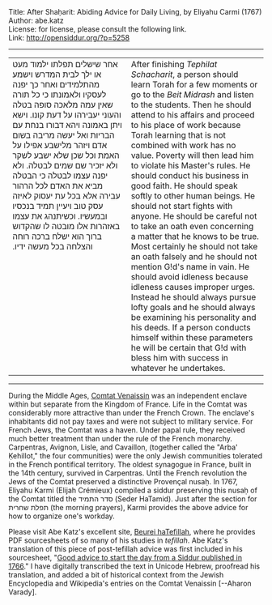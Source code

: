 <html>
<head></head>
<body>
Title: After Shaḥarit: Abiding Advice for Daily Living, by Eliyahu Carmi (1767)<br />
Author: abe.katz<br />
License: for license, please consult the following link.<br />
Link: <a href="http://opensiddur.org/?p=5258">http://opensiddur.org/?p=5258</a>
<p />
<hr />

<table style="margin-left: auto;margin-right: auto;">
<tbody>
<tr>
<td style="vertical-align:top;" width="46%">
<div class="liturgy"><span lang="he">
אחר שישלים תפלתו ילמוד מעט או ילך לבית המדרש וישמע מהתלמידים ואחר כך יפנה לעסקיו ולאמונתו כי כל תורה שאין עמה מלאכה סופה בטלה והעוני יעבירהו על דעת קונו. וישא ויתן באמונה ויהא דבורו בנחת עם הבריות ואל יעשה מריבה בשום אדם ויזהר מלישבע אפילו על האמת וכל שכן שלא ישבע לשקר ולא יזכיר שם שמים לבטלה. ולא יפנה עצמו לבטלה כי הבטלה מביא את האדם לכל הרהור עבירה אלא בכל עת יעסוק לאיזה עסק טוב ויעיין תמיד בנכסיו ובמעשיו. וכשיתנהג את עצמו באזהרות אלו מובטה לו שהקדוש ברוך הוא ישלח ברכה רוחה והצלחה בכל מעשה ידיו.‏
</span></div></td>
 
<td style="vertical-align:top;" width="53%"><div class="english">
After finishing <em>Tephilat Schacharit</em>, a person should learn Torah for a few moments or go to the <em>Beit Midrash</em> and listen to the students. Then he should attend to his affairs and proceed to his place of work because Torah learning that is not combined with work has no value. Poverty will then lead him to violate his Master's rules. He should conduct his business in good faith. He should speak softly to other human beings. He should not start fights with anyone. He should be careful not to take an oath even concerning a matter that he knows to be true. Most certainly he should not take an oath falsely and he should not mention G!d's name in vain. He should avoid idleness because idleness causes improper urges. Instead he should always pursue lofty goals and he should always be examining his personality and his deeds. If a person conducts himself within these parameters he will be certain that G!d with bless him with success in whatever he undertakes.
</td>
</tr>
</tbody></table>

<hr />

During the Middle Ages, <a href="http://en.wikipedia.org/wiki/Comtat_Venaissin">Comtat Venaissin</a> was an independent enclave within but separate from the Kingdom of France. Life in the Comtat was considerably more attractive than under the French Crown. The enclave's inhabitants did not pay taxes and were not subject to military service. For French Jews, the Comtat was a haven. Under papal rule, they received much better treatment than under the rule of the French monarchy. Carpentras, Avignon, Lisle, and Cavaillon, (together called the "Arba' Ḳehillot," the four communities) were the only Jewish communities tolerated in the French pontifical territory. The oldest synagogue in France, built in the 14th century, survived in Carpentras. Until the French revolution the Jews of the Comtat preserved a distinctive Provençal nusaḥ. In 1767, Eliyahu Karmi (Elijah Crémieux) compiled a siddur preserving this nusaḥ of the Comtat titled the סדר התמיד (Seder HaTamid). Just after the section for תפלת שחרית (the morning prayers), Karmi provides the above advice for how to organize one's workday.

Please visit Abe Katz's excellent site, <a href="http://www.beureihatefila.com/">Beurei haTefillah</a>, where he provides PDF sourcesheets of so many of his studies in <em>tefillah</em>. Abe Katz's translation of this piece of post-tefillah advice was first included in his sourcesheet, "<a href="http://beureihatefila.com/files/Good_Advice.pdf">Good advice to start the day from a Siddur published in 1766</a>." I have digitally transcribed the text in Unicode Hebrew, proofread his translation, and added a bit of historical context from the Jewish Encyclopedia and Wikipedia's entries on the Comtat Venaissin [--Aharon Varady].
</body>
</html>